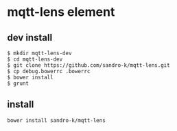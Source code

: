 # mqtt-lens element

## dev install

```
$ mkdir mqtt-lens-dev
$ cd mqtt-lens-dev
$ git clone https://github.com/sandro-k/mqtt-lens.git
$ cp debug.bowerrc .bowerrc
$ bower install
$ grunt 
```

## install

`bower install sandro-k/mqtt-lens`


